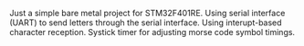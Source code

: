 Just a simple bare metal project for STM32F401RE. Using serial interface (UART) to send letters through the serial interface. Using interupt-based character reception. Systick timer for adjusting morse code symbol timings.
